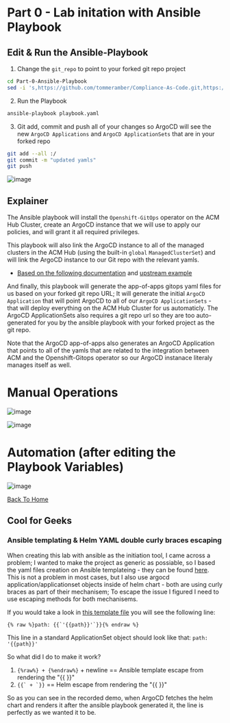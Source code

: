 # Part 0 - Lab initation with Ansible Playbook

## Edit & Run the Ansible-Playbook 
1. Change the `git_repo` to point to your forked git repo project
```bash
cd Part-0-Ansible-Playbook
sed -i 's,https://github.com/tommeramber/Compliance-As-Code.git,https://github.com/<YOUR_USERNAME>/Compliance-As-Code.git,g' playbook.yaml
```
2. Run the Playbook
```bash
ansible-playbook playbook.yaml
```
3. Git add, commit and push all of your changes so ArgoCD will see the new `ArgoCD Applications` and `ArgoCD ApplicationSets` that are in your forked repo
```bash
git add --all :/
git commit -m "updated yamls"
git push
```

![image](https://user-images.githubusercontent.com/60185557/231428831-f2938abf-be51-4db2-8ac2-f56202146cec.png)

## Explainer
The Ansible playbook will install the `Openshift-GitOps` operator on the ACM Hub Cluster, create an ArgoCD instance that we will use to apply our policies, and will grant it all required privileges. 

This playbook will also link the ArgoCD instance to all of the managed clusters in the ACM Hub (using the built-in `global` `ManagedClusterSet`) and will link the ArgoCD instance to our Git repo with the relevant yamls.

* [Based on the following documentation](https://access.redhat.com/documentation/en-us/red_hat_advanced_cluster_management_for_kubernetes/2.7/html-single/applications/index#gitops-config) and [upstream example](https://github.com/stolostron/multicloud-integrations/tree/main/examples/openshift-gitops)

And finally, this playbook will generate the app-of-apps gitops yaml files for us based on your forked git repo URL; It will generate the initial `ArgoCD Application` that will point ArgoCD to all of our `ArgoCD ApplicationSets` - that will deploy everything on the ACM Hub Cluster for us automaticly. The ArgoCD ApplicationSets also requires a git repo url so they are too auto-generated for you by the ansible playbook with your forked project as the git repo. 

Note that the ArgoCD app-of-apps also generates an ArgoCD Application that points to all of the yamls that are related to the integration between ACM and the Openshift-Gitops operator so our ArgoCD instanace literaly manages itself as well.

# Manual Operations

![image](https://user-images.githubusercontent.com/60185557/231435160-1a3ec640-c63a-4b49-8781-6ddc403b5b4d.png)


![image](https://user-images.githubusercontent.com/60185557/231435268-03541753-3d85-4b62-8103-0e615950086a.png)

# Automation (after editing the Playbook Variables)

![image](https://user-images.githubusercontent.com/60185557/231435450-151e1246-693b-424c-be3b-481ad83af415.png)



[Back To Home](../README.md)


## Cool for Geeks
### Ansible templating & Helm YAML double curly braces escaping
When creating this lab with ansible as the initiation tool, I came across a problem; 
I wanted to make the project as generic as possiable, so I based the yaml files creation on Ansible templateing - they can be found [here](roles/deploy-app-of-apps/templates/). This is not a problem in most cases, but I also use argocd application/applicationset objects inside of helm chart - both are using curly braces as part of their mechanisem; To escape the issue I figured I need to use escaping methods for both mechanisems. 

If you would take a look in [this template file](roles/deploy-app-of-apps/templates/applicationset-security-tools.yaml.j2) you will see the following line:

```
{% raw %}path: {{`'{{path}}'`}}{% endraw %}
```

This line in a standard ApplicationSet object should look like that:
```path: '{{path}}'```

So what did I do to make it work?
1. ```{%raw%} + {%endraw%}``` + newline == Ansible template escape from rendering the "{{ }}"
2. ```{{` + `}}``` == Helm escape from rendering the "{{ }}"

So as you can see in the recorded demo, when ArgoCD fetches the helm chart and renders it after the ansible playbook generated it, the line is perfectly as we wanted it to be.
